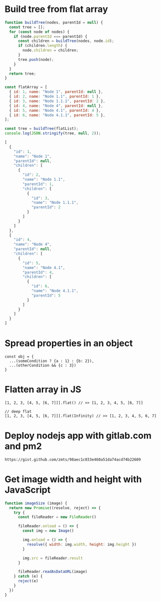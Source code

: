 <!--
### Hi there 👋

**ddhienpy/ddhienpy** is a ✨ _special_ ✨ repository because its `README.md` (this file) appears on your GitHub profile.

Here are some ideas to get you started:

- 🔭 I’m currently working on ...
- 🌱 I’m currently learning ...
- 👯 I’m looking to collaborate on ...
- 🤔 I’m looking for help with ...
- 💬 Ask me about ...
- 📫 How to reach me: ...
- 😄 Pronouns: ...
- ⚡ Fun fact: ...
-->

# Build tree from flat array

```js
function buildTree(nodes, parentId = null) {
  const tree = [];
  for (const node of nodes) {
    if (node.parentId === parentId) {
      const children = buildTree(nodes, node.id);
      if (children.length) {
        node.children = children;
      }
      tree.push(node);
    }
  }
  return tree;
}
```

```js
const flatArray = [
  { id: 1, name: "Node 1", parentId: null },
  { id: 2, name: "Node 1.1", parentId: 1 },
  { id: 3, name: "Node 1.1.1", parentId: 2 },
  { id: 4, name: "Node 4", parentId: null },
  { id: 5, name: "Node 4.1", parentId: 4 },
  { id: 6, name: "Node 4.1.1", parentId: 5 },
];

const tree = buildTree(flatList);
console.log(JSON.stringify(tree, null, 2));
```

```js
[
  {
    "id": 1,
    "name": "Node 1",
    "parentId": null,
    "children": [
      {
        "id": 2,
        "name": "Node 1.1",
        "parentId": 1,
        "children": [
          {
            "id": 3,
            "name": "Node 1.1.1",
            "parentId": 2
          }
        ]
      }
    ]
  },
  {
    "id": 4,
    "name": "Node 4",
    "parentId": null,
    "children": [
      {
        "id": 5,
        "name": "Node 4.1",
        "parentId": 4,
        "children": [
          {
            "id": 6,
            "name": "Node 4.1.1",
            "parentId": 5
          }
        ]
      }
    ]
  }
]
```


# Spread properties in an object

```
const obj = {
  ...(someCondition ? {a : 1} : {b: 2}),
  ...(otherCondition && {c : 3})
}
```

# Flatten array in JS

```
[1, 2, 3, [4, 5, [6, 7]]].flat() // >> [1, 2, 3, 4, 5, [6, 7]]

// deep flat
[1, 2, 3, [4, 5, [6, 7]]].flat(Infinity) // >> [1, 2, 3, 4, 5, 6, 7]
```

# Deploy nodejs app with gitlab.com and pm2

```
https://gist.github.com/zmts/98aec1c033e460a51da74acd74b22609
```

# Get image width and height with JavaScript

```js
function imageSize (image) {
  return new Promise((resolve, reject) => {
    try {
      const fileReader = new FileReader()

      fileReader.onload = () => {
        const img = new Image()

        img.onload = () => {
          resolve({ width: img.width, height: img.height })
        }

        img.src = fileReader.result
      }

      fileReader.readAsDataURL(image)
    } catch (e) {
      reject(e)
    }
  })
}
```

